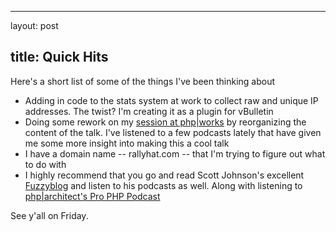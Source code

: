<hr />

<p>layout: post</p>

<h2>title: Quick Hits</h2>

<p>Here's a short list of some of the things I've been thinking about</p>

<ul>
<li>Adding in code to the stats system at work to collect raw and unique IP addresses.  The twist?  I'm creating it as a plugin for vBulletin</li>
<li>Doing some rework on my <a href="http://hades.phparch.com/ceres/public/page/index.php/works::schedule::synopses::what_can_php_learn_from_rails">session at php|works</a> by reorganizing the content of the talk.  I've listened to a few podcasts lately that have given me some more insight into making this a cool talk</li>
<li>I have a domain name -- rallyhat.com -- that I'm trying to figure out what to do with</li>
<li>I highly recommend that you go and read Scott Johnson's excellent <a href="http://www.fuzzyblog.com">Fuzzyblog</a> and listen to his podcasts as well.  Along with listening to <a href="http://podcast.phparch.com">php|architect's Pro PHP Podcast</a>
</li></ul>

<p>See y'all on Friday.</p>
